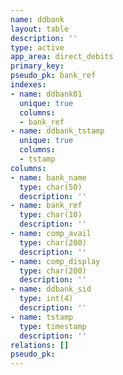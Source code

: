 ```yaml
---
name: ddbank
layout: table
description: ''
type: active
app_area: direct_debits
primary_key: 
pseudo_pk: bank_ref
indexes:
- name: ddbank01
  unique: true
  columns:
  - bank_ref
- name: ddbank_tstamp
  unique: true
  columns:
  - tstamp
columns:
- name: bank_name
  type: char(50)
  description: ''
- name: bank_ref
  type: char(10)
  description: ''
- name: comp_avail
  type: char(200)
  description: ''
- name: comp_display
  type: char(200)
  description: ''
- name: ddbank_sid
  type: int(4)
  description: ''
- name: tstamp
  type: timestamp
  description: ''
relations: []
pseudo_pk: 
---
```


